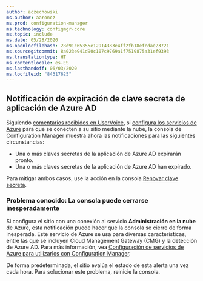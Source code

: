 ```yaml
---
author: aczechowski
ms.author: aaroncz
ms.prod: configuration-manager
ms.technology: configmgr-core
ms.topic: include
ms.date: 05/28/2020
ms.openlocfilehash: 28d91c65355e12914333e4ff2fb18efcdae23721
ms.sourcegitcommit: 8a023e941d90c107c9769a1f7519875a31ef9393
ms.translationtype: HT
ms.contentlocale: es-ES
ms.lasthandoff: 06/03/2020
ms.locfileid: "84317625"
---
```

## <a name="notification-for-azure-ad-app-secret-key-expiration"></a><a name="bkmk_alertkey"></a> Notificación de expiración de clave secreta de aplicación de Azure AD

<!--6386392-->

Siguiendo [comentarios recibidos en UserVoice](https://configurationmanager.uservoice.com/forums/300492/suggestions/40438012), si [configura los servicios de Azure](../../../../servers/deploy/configure/azure-services-wizard.md) para que se conecten a su sitio mediante la nube, la consola de Configuration Manager muestra ahora las notificaciones para las siguientes circunstancias:

- Una o más claves secretas de la aplicación de Azure AD expirarán pronto.
- Una o más claves secretas de la aplicación de Azure AD han expirado.

Para mitigar ambos casos, use la acción en la consola [Renovar clave secreta](../../../../servers/deploy/configure/azure-services-wizard.md#bkmk_renew).

### <a name="known-issue-console-may-unexpectedly-close"></a><a name="ki_console"></a> Problema conocido: La consola puede cerrarse inesperadamente
<!--7329690-->
Si configura el sitio con una conexión al servicio **Administración en la nube** de Azure, esta notificación puede hacer que la consola se cierre de forma inesperada. Este servicio de Azure se usa para diversas características, entre las que se incluyen Cloud Management Gateway (CMG) y la detección de Azure AD. Para más información, vea [Configuración de servicios de Azure para utilizarlos con Configuration Manager](../../../../servers/deploy/configure/azure-services-wizard.md#available-services).

De forma predeterminada, el sitio evalúa el estado de esta alerta una vez cada hora. Para solucionar este problema, reinicie la consola.
